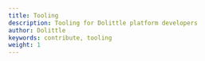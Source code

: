 ```yaml
---
title: Tooling
description: Tooling for Dolittle platform developers
author: Dolittle
keywords: contribute, tooling
weight: 1
---
```

